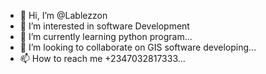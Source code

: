 - 👋 Hi, I’m @Lablezzon
- 👀 I’m interested in software Development
- 🌱 I’m currently learning python program...
- 💞️ I’m looking to collaborate on GIS software developing...
- 📫 How to reach me +2347032817333...

<!---
Lablezzon/Lablezzon is a ✨ special ✨ repository because its `README.md` (this file) appears on your GitHub profile.
You can click the Preview link to take a look at your changes.
--->
